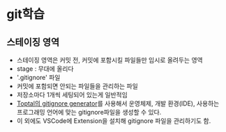 # git학습


## 스테이징 영역
- 스테이징 영역은 커밋 전, 커밋에 포함시킬 파일들만 임시로 올려두는 영역
 - stage : 무대에 올리다
- '.gitignore' 파일
 - 커밋에 포함되면 안되는 파일들을 관리하는 파일
 - 저장소마다 1개씩 세팅되어 있는게 일반적임
 - [Toptal의 gitignore generator](https://www.toptal.com/developers/gitignore)를 사용해서 운영체제, 개발 환경(IDE), 사용하는 프로그래밍 언어에 맞는 gitignore파일을 생성할 수 있다.
  - 이 외에도 VSCode에 Extension을 설치해 gitignore 파일을 관리하기도 함.
